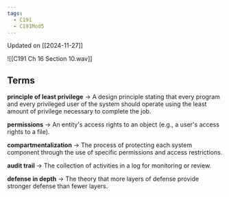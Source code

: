 ```yaml
---
tags:
  - C191
  - C191Mod5
---
```


Updated on [[2024-11-27]]

![[C191 Ch 16 Section 10.wav]]

## Terms

**principle of least privilege** → A design principle stating that every program and every privileged user of the system should operate using the least amount of privilege necessary to complete the job.

**permissions** → An entity's access rights to an object (e.g., a user's access rights to a file).

**compartmentalization** → The process of protecting each system component through the use of specific permissions and access restrictions.

**audit trail** → The collection of activities in a log for monitoring or review.

**defense in depth** → The theory that more layers of defense provide stronger defense than fewer layers.